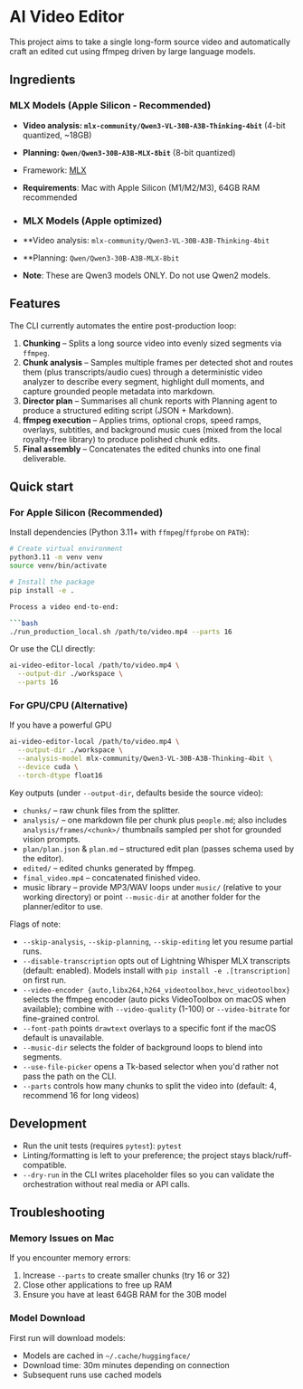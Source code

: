 # AI Video Editor

This project aims to take a single long-form source video and automatically craft an edited cut using ffmpeg driven by large language models.


## Ingredients

### MLX Models (Apple Silicon - Recommended)
- **Video analysis: `mlx-community/Qwen3-VL-30B-A3B-Thinking-4bit`** (4-bit quantized, ~18GB)
- **Planning: `Qwen/Qwen3-30B-A3B-MLX-8bit`** (8-bit quantized)
- Framework: [MLX](https://github.com/ml-explore/mlx)
- **Requirements**: Mac with Apple Silicon (M1/M2/M3), 64GB RAM recommended

- ### MLX Models (Apple optimized)
- **Video analysis: `mlx-community/Qwen3-VL-30B-A3B-Thinking-4bit`
- **Planning: `Qwen/Qwen3-30B-A3B-MLX-8bit`
- **Note**: These are Qwen3 models ONLY. Do not use Qwen2 models.

## Features

The CLI currently automates the entire post-production loop:

1. **Chunking** – Splits a long source video into evenly sized segments via `ffmpeg`.
2. **Chunk analysis** – Samples multiple frames per detected shot and routes them (plus transcripts/audio cues) through a deterministic video analyzer to describe every segment, highlight dull moments, and capture grounded people metadata into markdown.
3. **Director plan** – Summarises all chunk reports with Planning agent to produce a structured editing script (JSON + Markdown).
4. **ffmpeg execution** – Applies trims, optional crops, speed ramps, overlays, subtitles, and background music cues (mixed from the local royalty-free library) to produce polished chunk edits.
5. **Final assembly** – Concatenates the edited chunks into one final deliverable.

## Quick start

### For Apple Silicon (Recommended)

Install dependencies (Python 3.11+ with `ffmpeg`/`ffprobe` on `PATH`):

```bash
# Create virtual environment
python3.11 -m venv venv
source venv/bin/activate

# Install the package
pip install -e .

Process a video end-to-end:

```bash
./run_production_local.sh /path/to/video.mp4 --parts 16
```

Or use the CLI directly:

```bash
ai-video-editor-local /path/to/video.mp4 \
  --output-dir ./workspace \
  --parts 16
```

### For GPU/CPU (Alternative)

If you have a powerful GPU

```bash
ai-video-editor-local /path/to/video.mp4 \
  --output-dir ./workspace \
  --analysis-model mlx-community/Qwen3-VL-30B-A3B-Thinking-4bit \
  --device cuda \
  --torch-dtype float16
```

Key outputs (under `--output-dir`, defaults beside the source video):

- `chunks/` – raw chunk files from the splitter.
- `analysis/` – one markdown file per chunk plus `people.md`; also includes `analysis/frames/<chunk>/` thumbnails sampled per shot for grounded vision prompts.
- `plan/plan.json` & `plan.md` – structured edit plan (passes schema used by the editor).
- `edited/` – edited chunks generated by ffmpeg.
- `final_video.mp4` – concatenated finished video.
- music library – provide MP3/WAV loops under `music/` (relative to your working directory) or point `--music-dir` at another folder for the planner/editor to use.

Flags of note:

- `--skip-analysis`, `--skip-planning`, `--skip-editing` let you resume partial runs.
- `--disable-transcription` opts out of Lightning Whisper MLX transcripts (default: enabled). Models install with `pip install -e .[transcription]` on first run.
- `--video-encoder {auto,libx264,h264_videotoolbox,hevc_videotoolbox}` selects the ffmpeg encoder (auto picks VideoToolbox on macOS when available); combine with `--video-quality` (1-100) or `--video-bitrate` for fine-grained control.
- `--font-path` points `drawtext` overlays to a specific font if the macOS default is unavailable.
- `--music-dir` selects the folder of background loops to blend into segments.
- `--use-file-picker` opens a Tk-based selector when you'd rather not pass the path on the CLI.
- `--parts` controls how many chunks to split the video into (default: 4, recommend 16 for long videos)


## Development

- Run the unit tests (requires `pytest`): `pytest`
- Linting/formatting is left to your preference; the project stays black/ruff-compatible.
- `--dry-run` in the CLI writes placeholder files so you can validate the orchestration without real media or API calls.

## Troubleshooting

### Memory Issues on Mac
If you encounter memory errors:
1. Increase `--parts` to create smaller chunks (try 16 or 32)
2. Close other applications to free up RAM
3. Ensure you have at least 64GB RAM for the 30B model

### Model Download
First run will download models:
- Models are cached in `~/.cache/huggingface/`
- Download time: 30m minutes depending on connection
- Subsequent runs use cached models

